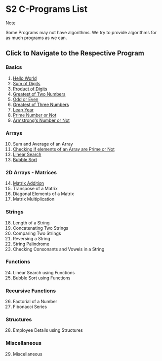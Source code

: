 # S2 C-Programs List

> [!NOTE]
> Some Programs may not have algorithms. We try to provide algorithms for as much programs as we can.

## Click to Navigate to the Respective Program

### Basics
 1. [Hello World](Programs/helloWorld.md)
 2. [Sum of Digits](Programs/sumOfDigits.md)
 3. [Product of Digits](Programs/productOfDigits.md)
 4. [Greatest of Two Numbers](Programs/greatestOfTwoNum.md)
 5. [Odd or Even](Programs/even.md)
 6. [Greatest of Three Numbers](Programs/greatestOfThree_Num.md)
 7. [Leap Year](Programs/leapYear.md)
 8. [Prime Number or Not](Programs/prime.md)
 9. [Armstrong's Number or Not](Programs/armstrong.md)
### Arrays
 10. Sum and Average of an Array
 11. [Checking if elements of an Array are Prime or Not](Programs/array_Prime.md)
 12. [Linear Search](Programs/linear_search.md)
 13. [Bubble Sort](Programs/bubbleSort.md)
### 2D Arrays - Matrices
 14. [Matrix Addition](Programs/matrix_Add.md)
 15. Transpose of a Matrix
 16. Diagonal Elements of a Matrix
 17. Matrix Multiplication
### Strings
 18. Length of a String
 19. Concatenating Two Strings
 20. Comparing Two Strings
 21. Reversing a String
 22. String Palindrome
 23. Checking Consonants and Vowels in a String
### Functions
 24. Linear Search using Functions
 25. Bubble Sort using Functions
### Recursive Functions
 26. Factorial of a Number
 27. Fibonacci Series
### Structures
 28. Employee Details using Structures
### Miscellaneous
 29. Miscellaneous 

